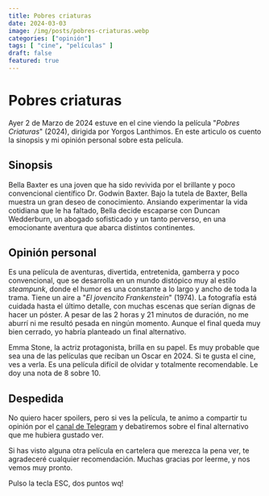 ```yaml
---
title: Pobres criaturas
date: 2024-03-03
image: /img/posts/pobres-criaturas.webp
categories: ["opinión"]
tags: [ "cine", "películas" ]
draft: false
featured: true
---
```


# Pobres criaturas

Ayer 2 de Marzo de 2024 estuve en el cine viendo la película "*Pobres Criaturas*" (2024), dirigida por Yorgos Lanthimos. En este articulo os cuento la sinopsis y mi opinión personal sobre esta película.

## Sinopsis

Bella Baxter es una joven que ha sido revivida por el brillante y poco convencional científico Dr. Godwin Baxter. Bajo la tutela de Baxter, Bella muestra un gran deseo de conocimiento. Ansiando experimentar la vida cotidiana que le ha faltado, Bella decide escaparse con Duncan Wedderburn, un abogado sofisticado y un tanto perverso, en una emocionante aventura que abarca distintos continentes.

## Opinión personal

Es una película de aventuras, divertida, entretenida, gamberra y poco convencional, que se desarrolla en un mundo distópico muy al estilo *steampunk*, donde el humor es una constante a lo largo y ancho de toda la trama. Tiene un aire a "*El jovencito Frankenstein*" (1974). La fotografía está cuidada hasta el último detalle, con muchas escenas que serían dignas de hacer un póster. A pesar de las 2 horas y 21 minutos de duración, no me aburrí ni me resultó pesada en ningún momento. Aunque el final queda muy bien cerrado, yo habría planteado un final alternativo.

Emma Stone, la actriz protagonista, brilla en su papel. Es muy probable que sea una de las películas que reciban un Oscar en 2024. Si te gusta el cine, ves a verla. Es una película difícil de olvidar y totalmente recomendable. Le doy una nota de 8 sobre 10.

## Despedida

No quiero hacer spoilers, pero si ves la película, te animo a compartir tu opinión por el [canal de Telegram](https://t.me/lateclaescape) y debatiremos sobre el final alternativo que me hubiera gustado ver.

Si has visto alguna otra película en cartelera que merezca la pena ver, te agradeceré cualquier recomendación. Muchas gracias por leerme, y nos vemos muy pronto.

Pulso la tecla ESC, dos puntos wq!
